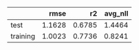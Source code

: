 |          |   rmse |     r2 |   avg_nll |
|:---------|-------:|-------:|----------:|
| test     | 1.1628 | 0.6785 |    1.4464 |
| training | 1.0023 | 0.7736 |    0.8241 |